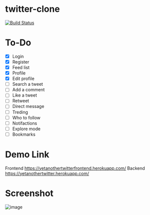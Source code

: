 # twitter-clone
[![Build Status](https://travis-ci.org/superbahbi/twitter-clone.svg?branch=master)](https://travis-ci.org/superbahbi/twitter-clone)
# To-Do
- [x] Login
- [x] Register
- [x] Feed list
- [x] Profile
- [x] Edit profile
- [ ] Search a tweet
- [ ] Add a comment
- [ ] Like a tweet
- [ ] Retweet
- [ ] Direct message
- [ ] Treding
- [ ] Who to follow
- [ ] Notifactions
- [ ] Explore mode
- [ ] Bookmarks
# Demo Link
Frontend
https://yetanothertwitterfrontend.herokuapp.com/
Backend
https://yetanothertwitter.herokuapp.com/
# Screenshot
![image](https://i.gyazo.com/5fb9072f3ae50a5df31ba5066f460992.png)
